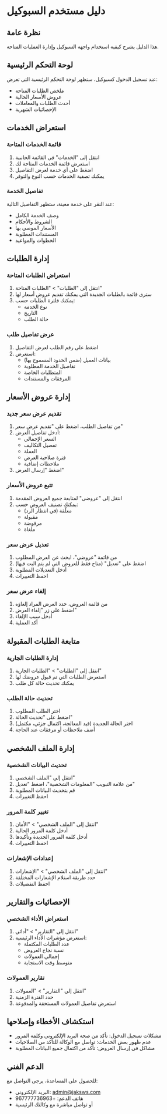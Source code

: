 # دليل مستخدم السبوكيل

## نظرة عامة
هذا الدليل يشرح كيفية استخدام واجهة السبوكيل وإدارة العمليات المتاحة.

## لوحة التحكم الرئيسية

عند تسجيل الدخول كسبوكيل، ستظهر لوحة التحكم الرئيسية التي تعرض:
* ملخص الطلبات المتاحة
* عروض الأسعار الحالية
* أحدث الطلبات والمعاملات
* الإحصائيات الشهرية

## استعراض الخدمات

### قائمة الخدمات المتاحة
1. انتقل إلى "الخدمات" في القائمة الجانبية
2. استعرض قائمة الخدمات المتاحة لك
3. اضغط على أي خدمة لعرض التفاصيل
4. يمكنك تصفية الخدمات حسب النوع والتوفر

### تفاصيل الخدمة
عند النقر على خدمة معينة، ستظهر التفاصيل التالية:
* وصف الخدمة الكامل
* الشروط والأحكام
* الأسعار الموصى بها
* المستندات المطلوبة
* الخطوات والمواعيد

## إدارة الطلبات

### استعراض الطلبات المتاحة
1. انتقل إلى "الطلبات" > "الطلبات المتاحة"
2. سترى قائمة بالطلبات الجديدة التي يمكنك تقديم عروض أسعار لها
3. يمكنك فلترة الطلبات حسب:
   * نوع الخدمة
   * التاريخ
   * حالة الطلب

### عرض تفاصيل طلب
1. اضغط على رقم الطلب لعرض التفاصيل
2. استعرض:
   * بيانات العميل (ضمن الحدود المسموح بها)
   * تفاصيل الخدمة المطلوبة
   * المتطلبات الخاصة
   * المرفقات والمستندات

## إدارة عروض الأسعار

### تقديم عرض سعر جديد
1. من تفاصيل الطلب، اضغط على "تقديم عرض سعر"
2. أدخل تفاصيل العرض:
   * السعر الإجمالي
   * تفصيل التكاليف
   * العملة
   * فترة صلاحية العرض
   * ملاحظات إضافية
3. اضغط "إرسال العرض"

### تتبع عروض الأسعار
1. انتقل إلى "عروضي" لمتابعة جميع العروض المقدمة
2. يمكنك تصنيف العروض حسب:
   * معلّقة (في انتظار الرد)
   * مقبولة
   * مرفوضة
   * ملغاة

### تعديل عرض سعر
1. من قائمة "عروضي"، ابحث عن العرض المطلوب
2. اضغط على "تعديل" (متاح فقط للعروض التي لم يتم البت فيها)
3. أدخل التعديلات المطلوبة
4. احفظ التغييرات

### إلغاء عرض سعر
1. من قائمة العروض، حدد العرض المراد إلغاؤه
2. اضغط على زر "إلغاء العرض"
3. أدخل سبب الإلغاء
4. أكد العملية

## متابعة الطلبات المقبولة

### إدارة الطلبات الجارية
1. انتقل إلى "الطلبات" > "الطلبات الجارية"
2. استعرض الطلبات التي تم قبول عروضك لها
3. يمكنك تحديث حالة كل طلب

### تحديث حالة الطلب
1. اختر الطلب المطلوب
2. اضغط على "تحديث الحالة"
3. اختر الحالة الجديدة (قيد المعالجة، اكتمال جزئي، مكتمل)
4. أضف ملاحظات أو مرفقات عند الحاجة

## إدارة الملف الشخصي

### تحديث البيانات الشخصية
1. انتقل إلى "الملف الشخصي"
2. من علامة التبويب "المعلومات الشخصية"، اضغط "تعديل"
3. قم بتحديث البيانات المطلوبة
4. احفظ التغييرات

### تغيير كلمة المرور
1. انتقل إلى "الملف الشخصي" > "الأمان"
2. أدخل كلمة المرور الحالية
3. أدخل كلمة المرور الجديدة وتأكيدها
4. احفظ التغييرات

### إعدادات الإشعارات
1. انتقل إلى "الملف الشخصي" > "الإشعارات"
2. حدد طريقة استلام الإشعارات المختلفة
3. احفظ التفضيلات

## الإحصائيات والتقارير

### استعراض الأداء الشخصي
1. انتقل إلى "التقارير" > "أدائي"
2. استعرض مؤشرات الأداء الرئيسية:
   * عدد الطلبات المكتملة
   * نسبة نجاح العروض
   * إجمالي العمولات
   * متوسط وقت الاستجابة

### تقارير العمولات
1. انتقل إلى "التقارير" > "العمولات"
2. حدد الفترة الزمنية
3. استعرض تفاصيل العمولات المستحقة والمدفوعة

## استكشاف الأخطاء وإصلاحها
* مشكلات تسجيل الدخول: تأكد من صحة البريد الإلكتروني وكلمة المرور
* عدم ظهور بعض الخدمات: تواصل مع الوكالة للتأكد من الصلاحيات
* مشاكل في إرسال العروض: تأكد من اكتمال جميع البيانات المطلوبة

## الدعم الفني
للحصول على المساعدة، يرجى التواصل مع:
* البريد الإلكتروني: admin@jaksws.com
* هاتف الدعم: +967777736963
* أو تواصل مباشرة مع وكالتك الرئيسية
